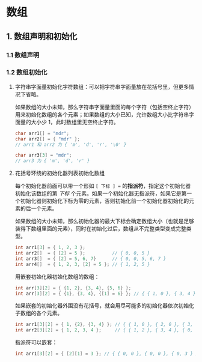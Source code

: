 # 数组

## 1. 数组声明和初始化

### 1.1 数组声明

### 1.2 数组初始化

1. 字符串字面量初始化字符数组：可以把字符串字面量放在花括号里，但更多情况下省略。

   如果数组的大小未知，那么字符串字面量里面的每个字符（包括空终止字符）用来初始化数组的各个元素；如果数组的大小已知，允许数组大小比字符串字面量的大小少
   1，此时数组里无空终止字符。

   ```c
   char arr1[] = "mdr";
   char arr2[] = { "mdr" };
   // arr1 和 arr2 为 { 'm', 'd', 'r', '\0' }

   char arr3[3] = "mdr";
   // arr3 为 { 'm', 'd', 'r' }
   ```

2. 花括号环绕的初始化器列表初始化数组

   每个初始化器前面可以带一个形如 `[ 下标 ] =` 的**指派符**，指定这个初始化器初始化该数组的第 _下标_
   个元素。如果一个初始化器无指派符，如果它是第一个初始化器则初始化下标为零的元素，否则初始化前一个初始化器初始化的元素的后一个元素。

   如果数组的大小未知，那么初始化器的最大下标会确定数组大小（也就是足够装得下数组里面的元素），同时在初始化过后，数组从不完整类型变成完整类型。

   ```c
   int arr1[3] = { 1, 2, 3 };
   int arr2[]  = { [2] = 5 };          // { 0, 0, 5 }
   int arr3[]  = { [2] = 5, 6, 7}      // { 0, 0, 5, 6, 7 }
   int arr4[]  = { 1, 2, 3, [2] = 5 }; // { 1, 2, 5 }
   ```

   用嵌套初始化器初始化数组的数组：

   ```c
   int arr[3][2] = { {1, 2}, {3, 4}, {5, 6} };
   int arr[3][2] = { {1}, {3, 4}, {[1] = 6} }; // { { 1, 0 }, { 3, 4 }, { 0, 6 } }
   ```

   如果嵌套的初始化器外围没有花括号，就会用尽可能多的初始化器依次初始化子数组的各个元素。

   ```c
   int arr1[3][2] = { 1, {2}, {3, 4} }; // { { 1, 0 }, { 2, 0 }, { 3, 4 } }
   int arr2[3][2] = { 1, 2, 3, 4 };     // { { 1, 2 }, { 3, 4 }, { 0, 0 } }
   ```

   指派符可以嵌套：

   ```c
   int arr1[3][2] = { [2][1] = 3 }; // { { 0, 0 }, { 0, 0 }, { 0, 3 } }
   ```
